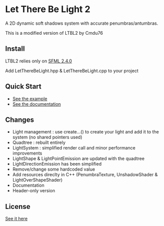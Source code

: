 # Let There Be Light 2

A 2D dynamic soft shadows system with accurate penumbras/antumbras.

This is a modified version of LTBL2 by Cmdu76

Install
-------

LTBL2 relies only on [SFML 2.4.0](http://www.sfml-dev.org/download/sfml/2.4.0/index.php)

Add LetThereBeLight.hpp & LetThereBeLight.cpp to your project

Quick Start
-----------

- [See the example](examples/main.cpp)
- [See the documentation](https://cmdu76.github.io/LTBL2)

Changes
-------

- Light management : use create...() to create your light and add it to the system (no shared pointers used)
- Quadtree : rebuilt entirely
- LightSystem : simplified render call and minor performance improvements
- LightShape & LightPointEmission are updated with the quadtree
- LightDirectionEmission has been simplified
- Remove/change some hardcoded value
- Add resources direclty in C++ (PenumbraTexture, UnshadowShader & LightOverShapeShader)
- Documentation
- Header-only version

License
-------

[See it here](LICENSE.md)
